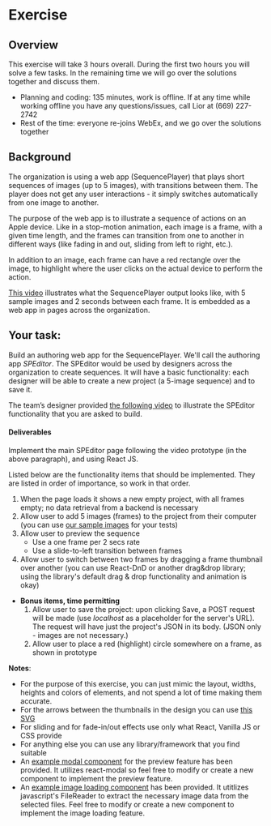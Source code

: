 # Exercise
## Overview
This exercise will take 3 hours overall. During the first two hours you will solve a few tasks. In the remaining time we will go over the solutions together and discuss them.

* Planning and coding: 135 minutes, work is offline. If at any time while working offline you have any questions/issues, call Lior at (669) 227-2742
* Rest of the time: everyone re-joins WebEx, and we go over the solutions together

## Background
 The organization is using a web app (SequencePlayer) that plays short sequences of images (up to 5 images), with transitions between them. The player does not get any user interactions - it simply switches automatically from one image to another.

   The purpose of the web app is to illustrate a sequence of actions on an Apple device. Like in a stop-motion animation, each image is a frame, with a given time length, and the frames can transition from one to another in different ways (like fading in and out, sliding from left to right, etc.).

In addition to an image, each frame can have a red rectangle over the image, to highlight where the user clicks on the actual device to perform the action.
      
   [This video](interview_docs/prototype_examples/sequence_player_prototype.mp4) illustrates what the SequencePlayer output looks like, with 5 sample images and 2 seconds between each frame. It is embedded as a web app in pages across the organization.
      
## Your task:
 Build an authoring web app for the SequencePlayer. We'll call the authoring app *SPEditor*. The SPEditor would be used by designers across the organization to create sequences. It will have a basic functionality: each designer will be able to create a new project (a 5-image sequence) and to save it.

The team’s designer provided [the following video](interview_docs/prototype_examples/speditor_prototype.mp4) to illustrate the SPEditor functionality that you are asked to build.
  
#### Deliverables
Implement the main SPEditor page following the video prototype (in the above paragraph), and using React JS.
 
  Listed below are the functionality items that should be implemented. They are listed in order of importance, so work in that order.
   1. When the page loads it shows a new empty project, with all frames empty; no data retrieval from a backend is necessary
   2. Allow user to add 5 images (frames) to the project from their computer
        (you can use [our sample images](interview_docs/graphic_assets) for your tests)
   3. Allow user to preview the sequence
      * Use a one frame per 2 secs rate
      * Use a slide-to-left transition between frames  
   4. Allow user to switch between two frames by dragging a frame thumbnail over another (you can use React-DnD or another drag&drop library; using the library's default drag & drop functionality and animation is okay)
   * __Bonus items, time permitting__   
     1. Allow user to save the project: upon clicking Save, a POST request will be made (use *localhost* as a placeholder for the server's URL). The request will have just the project's JSON in its body. (JSON only - images are not necessary.)
     2. Allow user to place a red (highlight) circle somewhere on a frame, as shown in prototype

__Notes__: 
      
   * For the purpose of this exercise, you can just mimic the layout, widths, heights and colors of elements, and not spend a lot of time making them accurate.
   * For the arrows between the thumbnails in the design you can use [this SVG](src/assets/svg/arrow.svg)
   * For sliding and for fade-in/out effects use only what React, Vanilla JS or CSS provide
   * For anything else you can use any library/framework that you find suitable
   * An [example modal component](src/components/ExampleModal/ExampleModal.js) for the preview feature has been provided. It utilizes react-modal so feel free to modify or create a new component to implement the preview feature.
   * An [example image loading component](src/components/ExampleImageLoader/ExampleImageLoader.js) has been provided. It utitlizes javascript's FileReader to extract the necessary image data from the selected files. Feel free to modify or create a new component to implement the image loading feature.
